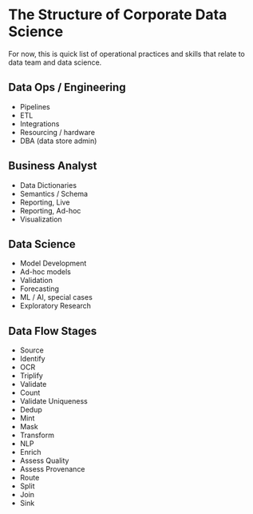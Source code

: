 # The Structure of Corporate Data Science

For now, this is quick list of operational practices and skills that relate to data team and data science. 

## Data Ops / Engineering
* Pipelines
* ETL
* Integrations
* Resourcing / hardware
* DBA (data store admin)

## Business Analyst
* Data Dictionaries
* Semantics / Schema
* Reporting, Live
* Reporting, Ad-hoc
* Visualization

## Data Science
* Model Development
* Ad-hoc models
* Validation
* Forecasting
* ML / AI, special cases
* Exploratory Research

## Data Flow Stages

* Source
* Identify
* OCR
* Triplify
* Validate
* Count
* Validate Uniqueness
* Dedup
* Mint
* Mask
* Transform
* NLP
* Enrich
* Assess Quality
* Assess Provenance
* Route
* Split
* Join
* Sink

